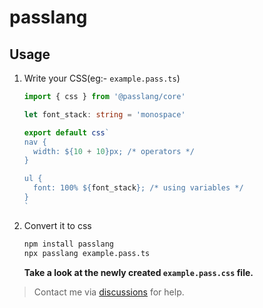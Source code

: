 # passlang

## Usage

1. Write your CSS(eg:- `example.pass.ts`)
    ```ts
    import { css } from '@passlang/core'
    
    let font_stack: string = 'monospace'

    export default css`
    nav {
      width: ${10 + 10}px; /* operators */
    }

    ul {
      font: 100% ${font_stack}; /* using variables */
    }
    `
    ```
2. Convert it to css
    ```sh
    npm install passlang
    npx passlang example.pass.ts
    ```
    **Take a look at the newly created `example.pass.css` file.**

> Contact me via [discussions](https://github.com/ksenginew/pass/discussions) for help.

